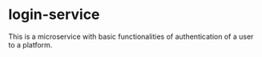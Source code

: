 # login-service
This is a microservice with basic functionalities of authentication of a user to a platform. 
